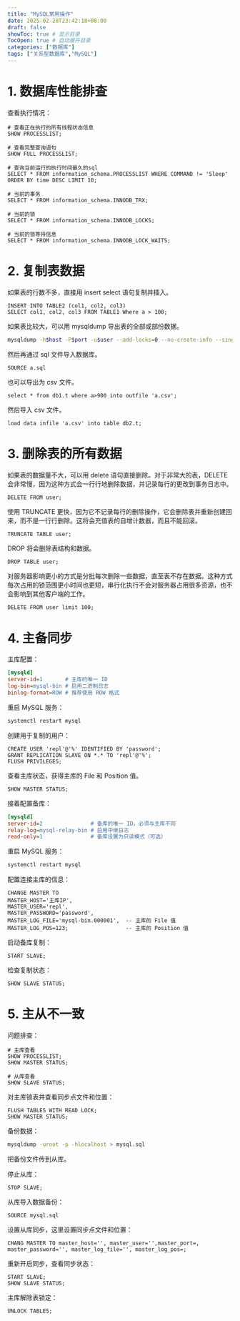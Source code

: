 ```yaml
---
title: "MySQL常用操作"
date: 2025-02-28T23:42:18+08:00
draft: false
showToc: true # 显示目录
TocOpen: true # 自动展开目录
categories: ["数据库"]
tags: ["​关系型数据库","MySQL"]
---
```


# 1. 数据库性能排查

查看执行情况：

```mysql
# 查看正在执行的所有线程状态信息
SHOW PROCESSLIST;

# 查看完整查询语句
SHOW FULL PROCESSLIST;

# 查询当前运行的执行时间最久的sql
SELECT * FROM information_schema.PROCESSLIST WHERE COMMAND != 'Sleep' ORDER BY time DESC LIMIT 10;

# 当前的事务
SELECT * FROM information_schema.INNODB_TRX;

# 当前的锁
SELECT * FROM information_schema.INNODB_LOCKS;

# 当前的锁等待信息
SELECT * FROM information_schema.INNODB_LOCK_WAITS;
```

# 2. 复制表数据

如果表的行数不多，直接用 insert select 语句复制并插入。

```mysql
INSERT INTO TABLE2 (col1, col2, col3)
SELECT col1, col2, col3 FROM TABLE1 Where a > 100;
```

如果表比较大，可以用 mysqldump 导出表的全部或部份数据。

```bash
mysqldump -h$host -P$port -u$user --add-locks=0 --no-create-info --single-transaction  --set-gtid-purged=OFF <database> <table> --where="a>900" --result-file=a.sql
```

然后再通过 sql 文件导入数据库。

```mysql
SOURCE a.sql
```

也可以导出为 csv 文件。

```mysql
select * from db1.t where a>900 into outfile 'a.csv';
```

然后导入 csv 文件。

```mysql
load data infile 'a.csv' into table db2.t;
```

# 3. 删除表的所有数据

如果表的数据量不大，可以用 delete 语句直接删除。对于非常大的表，DELETE 会非常慢，因为这种方式会一行行地删除数据，并记录每行的更改到事务日志中。

```mysql
DELETE FROM user;
```

使用 TRUNCATE 更快，因为它不记录每行的删除操作，它会删除表并重新创建回来，而不是一行行删除。这将会充值表的自增计数器，而且不能回滚。

```mysql
TRUNCATE TABLE user;
```

DROP 将会删除表结构和数据。

```bash
DROP TABLE user;
```

对服务器影响更小的方式是分批每次删除一些数据，直至表不存在数据。这种方式每次占用的锁范围更小时间也更短，串行化执行不会对服务器占用很多资源，也不会影响到其他客户端的工作。

```mysql
DELETE FROM user limit 100;
```

# 4. 主备同步

主库配置：

```ini
[mysqld]
server-id=1       # 主库的唯一 ID
log-bin=mysql-bin # 启用二进制日志
binlog-format=ROW # 推荐使用 ROW 格式
```

重启 MySQL 服务：

```bash
systemctl restart mysql
```

创建用于复制的用户：

```mysql
CREATE USER 'repl'@'%' IDENTIFIED BY 'password';
GRANT REPLICATION SLAVE ON *.* TO 'repl'@'%';
FLUSH PRIVILEGES;
```

查看主库状态，获得主库的 File 和 Position 值。

```mysql
SHOW MASTER STATUS;
```

接着配置备库：

```ini
[mysqld]
server-id=2               # 备库的唯一 ID，必须与主库不同
relay-log=mysql-relay-bin # 启用中继日志
read-only=1               # 备库设置为只读模式（可选）
```

重启 MySQL 服务：

```bash
systemctl restart mysql
```

配置连接主库的信息：

```mysql
CHANGE MASTER TO
MASTER_HOST='主库IP',
MASTER_USER='repl',
MASTER_PASSWORD='password',
MASTER_LOG_FILE='mysql-bin.000001',  -- 主库的 File 值
MASTER_LOG_POS=123;                  -- 主库的 Position 值
```

启动备库复制：

```mysql
START SLAVE;
```

检查复制状态：

```mysql
SHOW SLAVE STATUS;
```

# 5. 主从不一致

问题排查：

```mysql
# 主库查看
SHOW PROCESSLIST;
SHOW MASTER STATUS;

# 从库查看
SHOW SLAVE STATUS;
```

对主库锁表并查看同步点文件和位置：

```mysql
FLUSH TABLES WITH READ LOCK;
SHOW MASTER STATUS;
```

备份数据：

```bash
mysqldump -uroot -p -hlocalhost > mysql.sql
```

把备份文件传到从库。

停止从库：

```mysql
STOP SLAVE;
```

从库导入数据备份：

```mysql
SOURCE mysql.sql
```

设置从库同步，这里设置同步点文件和位置：

```mysql
CHANG MASTER TO master_host='', master_user='',master_port=, master_password='', master_log_file='', master_log_pos=;
```

重新开启同步，查看同步状态：

```mysql
START SLAVE;
SHOW SLAVE STATUS;
```

主库解除表锁定：

```mysql
UNLOCK TABLES;
```

